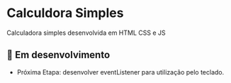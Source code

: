 # Calculdora Simples

Calculadora simples desenvolvida em HTML CSS e JS

## :construction: Em desenvolvimento

* Próxima Etapa: desenvolver eventListener para utilização pelo teclado.

